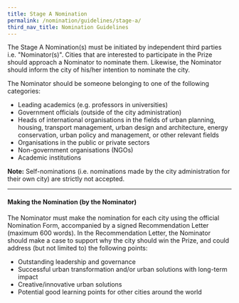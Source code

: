 ```yaml
---
title: Stage A Nomination
permalink: /nomination/guidelines/stage-a/
third_nav_title: Nomination Guidelines
---
```


The Stage A Nomination(s) must be initiated by independent third parties i.e. "Nominator(s)". Cities that are interested to participate in the Prize should approach a Nominator to nominate them. Likewise, the Nominator should inform the city of his/her intention to nominate the city.

The Nominator should be someone belonging to one of the following categories:

- Leading academics (e.g. professors in universities)
- Government officials (outside of the city administration)
- Heads of international organisations in the fields of urban planning, housing, transport management, urban design and architecture, energy conservation, urban policy and management, or other relevant fields
- Organisations in the public or private sectors
- Non-government organisations (NGOs)
- Academic institutions

**Note:** Self-nominations (i.e. nominations made by the city administration for their own city) are strictly not accepted.

---

#### **Making the Nomination (by the Nominator)**

The Nominator must make the nomination for each city using the official Nomination Form, accompanied by a signed Recommendation Letter (maximum 600 words). In the Recommendation Letter, the Nominator should make a case to support why the city should win the Prize, and could address (but not limited to) the following points:

- Outstanding leadership and governance
- Successful urban transformation and/or urban solutions with long-term impact
- Creative/innovative urban solutions
- Potential good learning points for other cities around the world  
